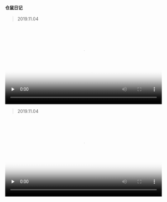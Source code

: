 #### 仓鼠日记
> 2019.11.04
<video id="video" width="100%" controls="" preload="none" poster="http://media.w3.org/2010/05/sintel/poster.png">
      <source id="mp4" src="./assets/cs20191104.mp4" type="video/mp4">
     
</video>


> 2019.11.04
<video id="video" width="100%" controls="" preload="none" poster="http://media.w3.org/2010/05/sintel/poster.png">
      <source id="mp4" src="./assets/cs20191105.mp4" type="video/mp4">
     
</video>